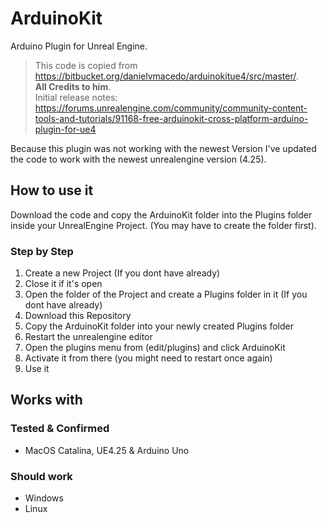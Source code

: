 # ArduinoKit
Arduino Plugin for Unreal Engine.

>This code is copied from https://bitbucket.org/danielvmacedo/arduinokitue4/src/master/.  
>**All Credits to him**.  
>Initial release notes: https://forums.unrealengine.com/community/community-content-tools-and-tutorials/91168-free-arduinokit-cross-platform-arduino-plugin-for-ue4

Because this plugin was not working with the newest Version I've updated the code to work with the newest unrealengine version (4.25).

## How to use it
Download the code and copy the ArduinoKit folder into the Plugins folder inside your UnrealEngine Project. (You may have to create the folder first).

### Step by Step

1. Create a new Project (If you dont have already)
2. Close it if it's open
3. Open the folder of the Project and create a Plugins folder in it (If you dont have already)
4. Download this Repository
5. Copy the ArduinoKit folder into your newly created Plugins folder
6. Restart the unrealengine editor
7. Open the plugins menu from (edit/plugins) and click ArduinoKit
8. Activate it from there (you might need to restart once again)
9. Use it

## Works with

### Tested & Confirmed
- MacOS Catalina, UE4.25 & Arduino Uno

### Should work
- Windows
- Linux
